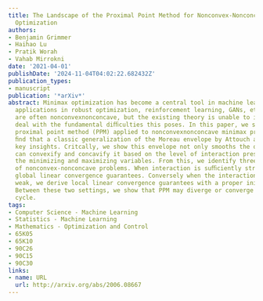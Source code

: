 ```yaml
---
title: The Landscape of the Proximal Point Method for Nonconvex-Nonconcave Minimax
  Optimization
authors:
- Benjamin Grimmer
- Haihao Lu
- Pratik Worah
- Vahab Mirrokni
date: '2021-04-01'
publishDate: '2024-11-04T04:02:22.682432Z'
publication_types:
- manuscript
publication: '*arXiv*'
abstract: Minimax optimization has become a central tool in machine learning with
  applications in robust optimization, reinforcement learning, GANs, etc. These applications
  are often nonconvexnonconcave, but the existing theory is unable to identify and
  deal with the fundamental diﬃculties this poses. In this paper, we study the classic
  proximal point method (PPM) applied to nonconvexnonconcave minimax problems. We
  ﬁnd that a classic generalization of the Moreau envelope by Attouch and Wets provides
  key insights. Critcally, we show this envelope not only smooths the objective but
  can convexify and concavify it based on the level of interaction present between
  the minimizing and maximizing variables. From this, we identify three distinct regions
  of nonconvex-nonconcave problems. When interaction is suﬃciently strong, we derive
  global linear convergence guarantees. Conversely when the interaction is fairly
  weak, we derive local linear convergence guarantees with a proper initialization.
  Between these two settings, we show that PPM may diverge or converge to a limit
  cycle.
tags:
- Computer Science - Machine Learning
- Statistics - Machine Learning
- Mathematics - Optimization and Control
- 65K05
- 65K10
- 90C26
- 90C15
- 90C30
links:
- name: URL
  url: http://arxiv.org/abs/2006.08667
---
```

